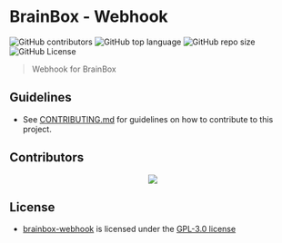 # BrainBox - Webhook

![GitHub contributors](https://img.shields.io/github/contributors/lzaycoe/brainbox-webhook)
![GitHub top language](https://img.shields.io/github/languages/top/lzaycoe/brainbox-webhook)
![GitHub repo size](https://img.shields.io/github/repo-size/lzaycoe/brainbox-webhook)
![GitHub License](https://img.shields.io/github/license/lzaycoe/brainbox-webhook)

> Webhook for BrainBox

## Guidelines

- See [CONTRIBUTING.md](CONTRIBUTING.md) for guidelines on how to contribute to this project.

## Contributors

<div align="center">
  <a href="https://github.com/lzaycoe/brainbox-webhook/graphs/contributors">
    <img src="https://contrib.rocks/image?repo=lzaycoe/brainbox-webhook" />
  </a>
</div>

## License

- [brainbox-webhook](https://github.com/lzaycoe/brainbox-webhook) is licensed under the [GPL-3.0 license](LICENSE)

